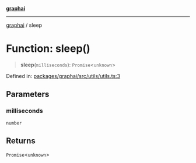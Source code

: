 [**graphai**](../README.md)

***

[graphai](../globals.md) / sleep

# Function: sleep()

> **sleep**(`milliseconds`): `Promise`\<`unknown`\>

Defined in: [packages/graphai/src/utils/utils.ts:3](https://github.com/kawamataryo/graphai/blob/5c4c4325bb275f17c58187664137731b5dc52a39/packages/graphai/src/utils/utils.ts#L3)

## Parameters

### milliseconds

`number`

## Returns

`Promise`\<`unknown`\>
